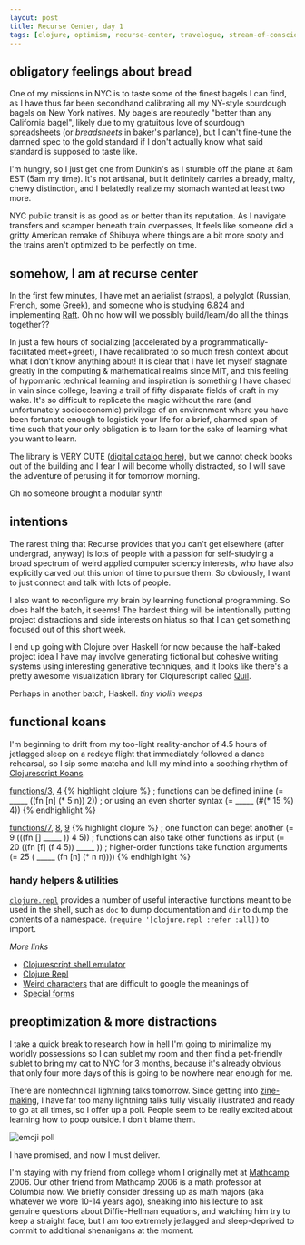 ```yaml
---
layout: post
title: Recurse Center, day 1
tags: [clojure, optimism, recurse-center, travelogue, stream-of-consciousness]
---
```


## obligatory feelings about bread

One of my missions in NYC is to taste some of the finest bagels I can find, as I have thus far been secondhand calibrating all my NY-style sourdough bagels on New York natives. My bagels are reputedly "better than any California bagel", likely due to my gratuitous love of sourdough spreadsheets (or *breadsheets* in baker's parlance), but I can't fine-tune the damned spec to the gold standard if I don't actually know what said standard is supposed to taste like.

I'm hungry, so I just get one from Dunkin's as I stumble off the plane at 8am EST (5am my time). It's not artisanal, but it definitely carries a bready, malty, chewy distinction, and I belatedly realize my stomach wanted at least two more.

NYC public transit is as good as or better than its reputation. As I navigate transfers and scamper beneath train overpasses, It feels like someone did a gritty American remake of Shibuya where things are a bit more sooty and the trains aren't optimized to be perfectly on time.

## somehow, I am at recurse center

In the first few minutes, I have met an aerialist (straps), a polyglot (Russian, French, some Greek), and someone who is studying [6.824](https://pdos.csail.mit.edu/6.824/) and implementing [Raft](https://raft.github.io/). Oh no how will we possibly build/learn/do all the things together??

In just a few hours of socializing (accelerated by a programmatically-facilitated meet+greet), I have recalibrated to so much fresh context about what I don’t know anything about! It is clear that I have let myself stagnate greatly in the computing & mathematical realms since MIT, and this feeling of hypomanic technical learning and inspiration is something I have chased in vain since college, leaving a trail of fifty disparate fields of craft in my wake. It's so difficult to replicate the magic without the rare (and unfortunately socioeconomic) privilege of an environment where you have been fortunate enough to logistick your life for a brief, charmed span of time such that your only obligation is to learn for the sake of learning what you want to learn.

The library is VERY CUTE ([digital catalog here](https://recursecenter.libib.com/)), but we cannot check books out of the building and I fear I will become wholly distracted, so I will save the adventure of perusing it for tomorrow morning.

Oh no someone brought a modular synth

## intentions

The rarest thing that Recurse provides that you can't get elsewhere (after undergrad, anyway) is lots of people with a passion for self-studying a broad spectrum of weird applied computer sciency interests, who have also explicitly carved out this union of time to pursue them. So obviously, I want to just connect and talk with lots of people.

I also want to reconfigure my brain by learning functional programming. So does half the batch, it seems! The hardest thing will be intentionally putting project distractions and side interests on hiatus so that I can get something focused out of this short week.

I end up going with Clojure over Haskell for now because the half-baked project idea I have may involve generating fictional but cohesive writing systems using interesting generative techniques, and it looks like there's a pretty awesome visualization library for Clojurescript called [Quil](http://quil.info/).

Perhaps in another batch, Haskell. *tiny violin weeps*

## functional koans

I'm beginning to drift from my too-light reality-anchor of 4.5 hours of jetlagged sleep on a redeye flight that immediately followed a dance rehearsal, so I sip some matcha and lull my mind into a soothing rhythm of [Clojurescript Koans](http://clojurescriptkoans.com/). 

[functions/3](http://clojurescriptkoans.com/#functions/3), [4](http://clojurescriptkoans.com/#functions/4)
{% highlight clojure %}
; functions can be defined inline
(= _____ ((fn [n] (* 5 n)) 2))
; or using an even shorter syntax
(= _____ (#(* 15 %) 4))
{% endhighlight %}

[functions/7](http://clojurescriptkoans.com/#functions/7), [8](http://clojurescriptkoans.com/#functions/8), [9](http://clojurescriptkoans.com/#functions/9)
{% highlight clojure %}
; one function can beget another
(= 9 (((fn [] _____ )) 4 5))
; functions can also take other functions as input
(= 20 ((fn [f] (f 4 5)) _____ ))
; higher-order functions take function arguments
(= 25 ( _____ (fn [n] (* n n))))
{% endhighlight %}

### handy helpers & utilities

[`clojure.repl`](https://clojuredocs.org/clojure.repl) provides a number of useful interactive functions meant to be used in the shell, such as `doc` to dump documentation and `dir` to dump the contents of a namespace. `(require '[clojure.repl :refer :all])` to import.

*More links*
+ [Clojurescript shell emulator](https://clojurescript.io/)
+ [Clojure Repl](https://repl.it/languages/clojure)
+ [Weird characters](https://clojure.org/guides/weird_characters) that are difficult to google the meanings of
+ [Special forms](https://clojure.org/reference/special_forms)

## preoptimization & more distractions

I take a quick break to research how in hell I'm going to minimalize my worldly possessions so I can sublet my room and then find a pet-friendly sublet to bring my cat to NYC for 3 months, because it's already obvious that only four more days of this is going to be nowhere near enough for me.

There are nontechnical lightning talks tomorrow. Since getting into [zine-making](https://distractibility.github.io), I have far too many lightning talks fully visually illustrated and ready to go at all times, so I offer up a poll. People seem to be really excited about learning how to poop outside. I don't blame them.

<img alt="emoji poll" src="{{site.baseurl}}/assets/images/2020-02-18-poop.png"/>

I have promised, and now I must deliver.

I'm staying with my friend from college whom I originally met at [Mathcamp](https://www.mathcamp.org/) 2006. Our other friend from Mathcamp 2006 is a math professor at Columbia now. We briefly consider dressing up as math majors (aka whatever we wore 10-14 years ago), sneaking into his lecture to ask genuine questions about Diffie-Hellman equations, and watching him try to keep a straight face, but I am too extremely jetlagged and sleep-deprived to commit to additional shenanigans at the moment.
